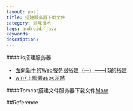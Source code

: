 ```yaml
---
layout: post
title: 搭建服务器下载文件
category: 游戏技术
tags: android／java
keywords: 
description: 
---
```


####iis搭建服务器

* [面向新手的Web服务器搭建（一）——IIS的搭建](http://www.2cto.com/os/201405/300927.html)
* [win7上部署aspx网站](http://blog.csdn.net/ikaoni/article/details/22669753)

####Tomcat搭建文件服务器下载文件[More](http://blog.csdn.net/yin_jw/article/details/43524659)

##Reference